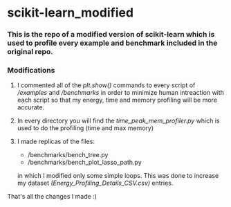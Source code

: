 # scikit-learn_modified
### This is the repo of a modified version of scikit-learn which is used to profile every example and benchmark included in the original repo.
### Modifications
1) I commented all of the *plt.show()* commands to every script of */examples* and */benchmarks* in order to minimize human intreaction with each script so that my energy, time and memory profiling will be more accurate. 
2) In every directory you will find the *time_peak_mem_profiler.py* which is used to do the profiling (time and max memory)
3) I made replicas of the files:
   - /benchmarks/bench_tree.py 
   - /benchmarks/bench_plot_lasso_path.py

   in which I modified only some simple loops. This was done to increase my dataset *(Energy_Profiling_Details_CSV.csv)* entries. 

That's all the changes I made :) 
